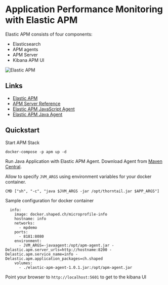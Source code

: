 # Application Performance Monitoring with Elastic APM

Elastic APM consists of four components:

* Elasticsearch
* APM agents
* APM Server
* Kibana APM UI

![Elastic APM](https://camo.githubusercontent.com/c4deec730461f148794cf2de2db89b9b389397a5/68747470733a2f2f7777772e656c61737469632e636f2f67756964652f656e2f61706d2f6765742d737461727465642f63757272656e742f61706d2d6172636869746563747572652e706e67)

## Links
* [Elastic APM](https://www.elastic.co/solutions/apm)
* [APM Server Reference](https://www.elastic.co/guide/en/apm/server/6.3/index.html)
* [Elastic APM JavaScript Agent](https://github.com/elastic/apm-agent-js-base)
* [Elastic APM Java Agent](https://www.elastic.co/blog/elastic-apm-java-agent-beta-released)


## Quickstart

Start APM Stack
```
docker-compose -p apm up -d
```
Run Java Application with Elastic APM Agent. Download Agent from [Maven Central](http://search.maven.org/#search%7Cga%7C1%7Ca%3Aelastic-apm-agent).


Allow to specify `JVM_ARGS` using environment variables for your docker container.
```
CMD ["sh", "-c", "java $JVM_ARGS -jar /opt/thorntail.jar $APP_ARGS"]
```

Sample configuration for docker container
```
  info:
    image: docker.shaped.ch/microprofile-info
    hostname: info
    networks:
      - mpdemo
    ports:
      - 8181:8080
    environment:
      - JVM_ARGS=-javaagent:/opt/apm-agent.jar -Delastic.apm.server_urls=http://hostname:8200 -Delastic.apm.service_name=info -Delastic.apm.application_packages=ch.shaped
    volumes:
      - ./elastic-apm-agent-1.0.1.jar:/opt/apm-agent.jar

```

Point your browser to `http://localhost:5601` to get to the kibana UI

